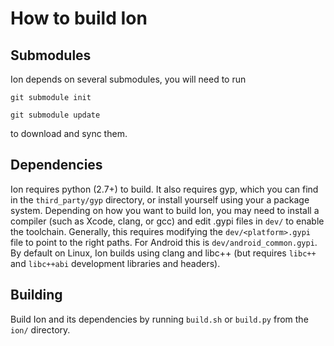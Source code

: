 # How to build Ion

## Submodules
Ion depends on several submodules, you will need to run

`git submodule init`

`git submodule update`

to download and sync them.

## Dependencies
Ion requires python (2.7+) to build.  It also requires gyp, which you can find
in the `third_party/gyp` directory, or install yourself using your a package
system. Depending on how you want to build Ion, you may need to install a
compiler (such as Xcode, clang, or gcc) and edit .gypi files in `dev/` to enable
the toolchain. Generally, this requires modifying the `dev/<platform>.gypi` file
to point to the right paths. For Android this is `dev/android_common.gypi`. By
default on Linux, Ion builds using clang and libc++ (but requires `libc++` and
`libc++abi` development libraries and headers).

## Building
Build Ion and its dependencies by running `build.sh` or `build.py` from the
`ion/` directory.
